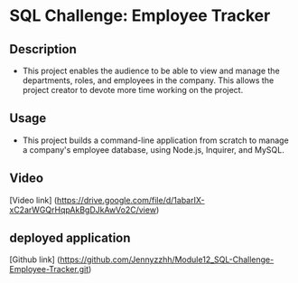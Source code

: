 # SQL Challenge: Employee Tracker

## Description

- This project enables the audience to be able to view and manage the departments, roles, and employees in the company. This allows the project creator to devote more time working on the project.

## Usage

- This project builds a command-line application from scratch to manage a company's employee database, using Node.js, Inquirer, and MySQL. 


## Video 

[Video link] (https://drive.google.com/file/d/1abarIX-xC2arWGQrHqpAkBgDJkAwVo2C/view)


## deployed application

[Github link] (https://github.com/Jennyzzhh/Module12_SQL-Challenge-Employee-Tracker.git)
